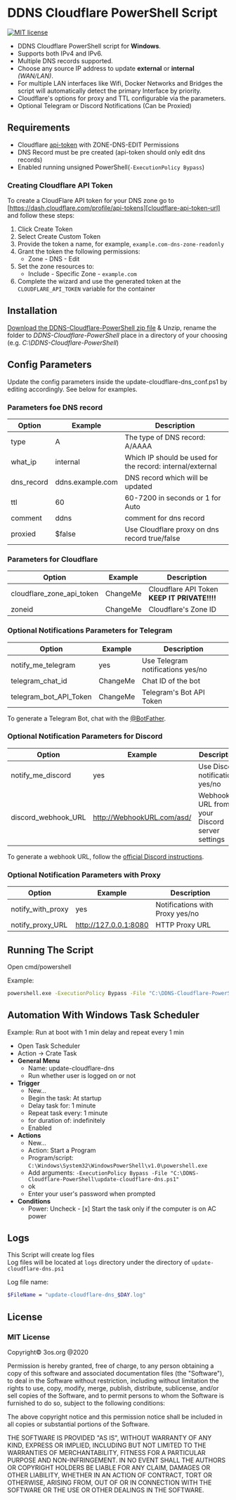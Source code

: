 # DDNS Cloudflare PowerShell Script

[![MIT license](https://img.shields.io/badge/License-MIT-blue.svg)](https://mit-license.org/)

- DDNS Cloudflare PowerShell script for **Windows**.
- Supports both IPv4 and IPv6.
- Multiple DNS records supported.
- Choose any source IP address to update **external** or **internal** _(WAN/LAN)_.
- For multiple LAN interfaces like Wifi, Docker Networks and Bridges the script will automatically detect the primary Interface by priority.
- Cloudflare's options for proxy and TTL configurable via the parameters.
- Optional Telegram or Discord Notifications (Can be Proxied)

## Requirements

- Cloudflare [api-token](https://dash.cloudflare.com/profile/api-tokens) with ZONE-DNS-EDIT Permissions
- DNS Record must be pre created (api-token should only edit dns records)
- Enabled running unsigned PowerShell(`-ExecutionPolicy Bypass`)

### Creating Cloudflare API Token

To create a CloudFlare API token for your DNS zone go to [https://dash.cloudflare.com/profile/api-tokens][cloudflare-api-token-url] and follow these steps:

1. Click Create Token
2. Select Create Custom Token
3. Provide the token a name, for example, `example.com-dns-zone-readonly`
4. Grant the token the following permissions:
   - Zone - DNS - Edit
5. Set the zone resources to:
   - Include - Specific Zone - `example.com`
6. Complete the wizard and use the generated token at the `CLOUDFLARE_API_TOKEN` variable for the container

## Installation

[Download the DDNS-Cloudflare-PowerShell zip file](https://github.com/cyb233/DDNS-Cloudflare-PowerShell/archive/refs/heads/main.zip) & Unzip,
rename the folder to _DDNS-Cloudflare-PowerShell_ place in a directory of your choosing (e.g. _C:\DDNS-Cloudflare-PowerShell_)

## Config Parameters

Update the config parameters inside the update-cloudflare-dns_conf.ps1 by editing accordingly. See below for examples.

### Parameters foe DNS record 

| **Option** | **Example**      | **Description**                                           |
| ---------- | ---------------- | --------------------------------------------------------- |
| type       | A                | The type of DNS record: A/AAAA                            |
| what_ip    | internal         | Which IP should be used for the record: internal/external |
| dns_record | ddns.example.com | DNS record which will be updated                          |
| ttl        | 60               | 60-7200 in seconds or 1 for Auto                          |
| comment    | ddns             | comment for dns record                                    |
| proxied    | $false           | Use Cloudflare proxy on dns record true/false             |

### Parameters for Cloudflare

| **Option**                | **Example** | **Description**                              |
| ------------------------- | ----------- | -------------------------------------------- |
| cloudflare_zone_api_token | ChangeMe    | Cloudflare API Token **KEEP IT PRIVATE!!!!** |
| zoneid                    | ChangeMe    | Cloudflare's Zone ID                         |

### Optional Notifications Parameters for Telegram

| **Option**             | **Example** | **Description**                   |
| ---------------------- | ----------- | --------------------------------- |
| notify_me_telegram     | yes         | Use Telegram notifications yes/no |
| telegram_chat_id       | ChangeMe    | Chat ID of the bot                |
| telegram_bot_API_Token | ChangeMe    | Telegram's Bot API Token          |

To generate a Telegram Bot, chat with the [@BotFather](https://t.me/@BotFather).

### Optional Notification Parameters for Discord

| **Option**          | **Example**                | **Description**                               |
| ------------------- | -------------------------- | --------------------------------------------- |
| notify_me_discord   | yes                        | Use Discord notifications yes/no              |
| discord_webhook_URL | http://WebhookURL.com/asd/ | Webhook URL from your Discord server settings |

To generate a webhook URL, follow the [official Discord instructions](https://support.discord.com/hc/en-us/articles/228383668-Intro-to-Webhooks).

### Optional Notification Parameters with Proxy

| **Option**        | **Example**           | **Description**                 |
| ----------------- | --------------------- | ------------------------------- |
| notify_with_proxy | yes                   | Notifications with Proxy yes/no |
| notify_proxy_URL  | http://127.0.0.1:8080 | HTTP Proxy URL                  |

## Running The Script

Open cmd/powershell

Example:

```bash
powershell.exe -ExecutionPolicy Bypass -File "C:\DDNS-Cloudflare-PowerShell\update-cloudflare-dns.ps1"
```

## Automation With Windows Task Scheduler

Example:
Run at boot with 1 min delay and repeat every 1 min

- Open Task Scheduler
- Action -> Crate Task
- **General Menu**
  - Name: update-cloudflare-dns
  - Run whether user is logged on or not
- **Trigger**
  - New...
  - Begin the task: At startup
  - Delay task for: 1 minute
  - Repeat task every: 1 minute
  - for duration of: indefinitely
  - Enabled
- **Actions**
  - New...
  - Action: Start a Program
  - Program/script: `C:\Windows\System32\WindowsPowerShell\v1.0\powershell.exe`
  - Add arguments: `-ExecutionPolicy Bypass -File "C:\DDNS-Cloudflare-PowerShell\update-cloudflare-dns.ps1"`
  - ok
  - Enter your user's password when prompted
- **Conditions**
  - Power: Uncheck - [x] Start the task only if the computer is on AC power

## Logs

This Script will create log files  
Log files will be located at `logs` directory under the directory of `update-cloudflare-dns.ps1`

Log file name:

```bash
$FileName = "update-cloudflare-dns_$DAY.log"
```

## License

### MIT License

Copyright© 3os.org @2020

Permission is hereby granted, free of charge, to any person obtaining a copy
of this software and associated documentation files (the "Software"), to
deal in the Software without restriction, including without limitation the
rights to use, copy, modify, merge, publish, distribute, sublicense, and/or
sell copies of the Software, and to permit persons to whom the Software is
furnished to do so, subject to the following conditions:

The above copyright notice and this permission notice shall be included in
all copies or substantial portions of the Software.

THE SOFTWARE IS PROVIDED "AS IS", WITHOUT WARRANTY OF ANY KIND, EXPRESS OR
IMPLIED, INCLUDING BUT NOT LIMITED TO THE WARRANTIES OF MERCHANTABILITY,
FITNESS FOR A PARTICULAR PURPOSE AND NON-INFRINGEMENT. IN NO EVENT SHALL THE
AUTHORS OR COPYRIGHT HOLDERS BE LIABLE FOR ANY CLAIM, DAMAGES OR OTHER
LIABILITY, WHETHER IN AN ACTION OF CONTRACT, TORT OR OTHERWISE, ARISING
FROM, OUT OF OR IN CONNECTION WITH THE SOFTWARE OR THE USE OR OTHER DEALINGS
IN THE SOFTWARE.

<!-- urls -->
<!-- appendices -->

[cloudflare-api-token-url]: https://dash.cloudflare.com/profile/api-tokens "Cloudflare API Token"

<!-- end appendices -->

